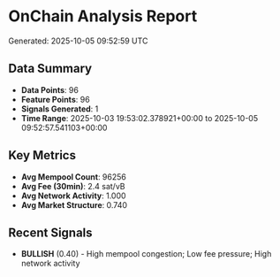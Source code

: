 # OnChain Analysis Report
Generated: 2025-10-05 09:52:59 UTC

## Data Summary
- **Data Points**: 96
- **Feature Points**: 96
- **Signals Generated**: 1
- **Time Range**: 2025-10-03 19:53:02.378921+00:00 to 2025-10-05 09:52:57.541103+00:00

## Key Metrics
- **Avg Mempool Count**: 96256
- **Avg Fee (30min)**: 2.4 sat/vB
- **Avg Network Activity**: 1.000
- **Avg Market Structure**: 0.740

## Recent Signals
- **BULLISH** (0.40) - High mempool congestion; Low fee pressure; High network activity

